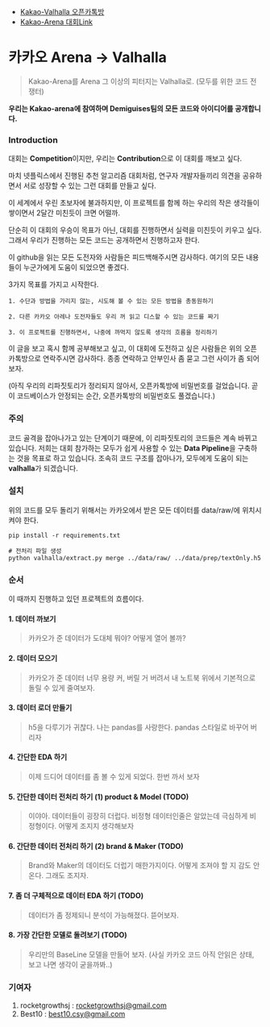 * [Kakao-Valhalla 오픈카톡방](https://open.kakao.com/o/go6Idb4)
* [Kakao-Arena 대회Link](https://arena.kakao.com/c/1)

# 카카오 Arena -> Valhalla

> Kakao-Arena를 Arena 그 이상의 피터지는 Valhalla로. (모두를 위한 코드 전쟁터)

__우리는 Kakao-arena에 참여하며 Demiguises팀의 모든 코드와 아이디어를 공개합니다.__

### Introduction
대회는 **Competition**이지만, 우리는 **Contribution**으로 이 대회를 깨보고 싶다. 

마치 넷플릭스에서 진행된 추천 알고리즘 대회처럼, 
연구자 개발자들끼리 의견을 공유하면서 서로 성장할 수 있는 그런 대회를 만들고 싶다. 

이 세계에서 우린 초보자에 불과하지만, 이 프로젝트를 함께 하는 우리의 작은 생각들이 쌓이면서 
2달간 미친듯이 크면 어떨까.

단순히 이 대회의 우승이 목표가 아닌, 대회를 진행하면서 실력을 미친듯이 키우고 싶다.
그래서 우리가 진행하는 모든 코드는 공개하면서 진행하고자 한다.

이 github을 읽는 모든 도전자와 사람들은 피드백해주시면 감사하다. 여기의 모든 내용들이 누군가에게
도움이 되었으면 좋겠다.  

3가지 목표를 가지고 시작한다. 
```    
1. 수단과 방법을 가리지 않는, 시도해 볼 수 있는 모든 방법을 총동원하기
    
2. 다른 카카오 아레나 도전자들도 우리 꺼 읽고 디스할 수 있는 코드를 짜기
    
3. 이 프로젝트를 진행하면서, 나중에 까먹지 않도록 생각의 흐름을 정리하기
```

이 글을 보고 혹시 함께 공부해보고 싶고, 이 대회에 도전하고 싶은 사람들은 위의 오픈카톡방으로 연락주시면 감사하다.
종종 연락하고 안부인사 좀 묻고 그런 사이가 좀 되어 보자. 

(아직 우리의 리파짓토리가 정리되지 않아서, 오픈카톡방에 비밀번호를 걸었습니다. 곧 이 코드베이스가 안정되는 순간, 
오픈카톡방의 비밀번호도 풀겠습니다.)

### 주의

코드 골격을 잡아나가고 있는 단계이기 때문에, 이 리파짓토리의 코드들은 계속 바뀌고 있습니다.
저희는 대회 참가하는 모두가 쉽게 사용할 수 있는 **Data Pipeline**을 구축하는 것을 목표로 하고 있습니다.
조속히 코드 구조를 잡아나가, 모두에게 도움이 되는 **valhalla**가 되겠습니다. 

### 설치

위의 코드를 모두 돌리기 위해서는 카카오에서 받은 모든 데이터를 data/raw/에 위치시켜야 한다.
```shell
pip install -r requirements.txt

# 전처리 파일 생성
python valhalla/extract.py merge ../data/raw/ ../data/prep/textOnly.h5
```


### 순서

이 때까지 진행하고 있던 프로젝트의 흐름이다.

#### 1. 데이터 까보기 
> 카카오가 준 데이터가 도대체 뭐야? 어떻게 열어 볼까? 

#### 2. 데이터 모으기
> 카카오가 준 데이터 너무 용량 커, 버릴 거 버려서 내 노트북 위에서 기본적으로 돌릴 수 있게 줄여보자.

#### 3. 데이터 로더 만들기
> h5을 다루기가 귀찮다. 나는 pandas를 사랑한다. pandas 스타일로 바꾸어 버리자 

#### 4. 간단한 EDA 하기
> 이제 드디어 데이터를 좀 볼 수 있게 되었다. 한번 까서 보자

#### 5. 간단한 데이터 전처리 하기 (1) product & Model (TODO)
> 이야아. 데이터들이 굉장히 더럽다. 비정형 데이터인줄은 알았는데 극심하게 비정형이다. 어떻게 조지지 생각해보자

#### 6. 간단한 데이터 전처리 하기 (2) brand & Maker (TODO)
> Brand와 Maker의 데이터도 더럽기 매한가지이다. 어떻게 조져야 할 지 감도 안온다. 그래도 조지자. 

#### 7. 좀 더 구체적으로 데이터 EDA 하기 (TODO)
> 데이터가 좀 정제되니 분석이 가능해졌다. 뜯어보자. 

#### 8. 가장 간단한 모델로 돌려보기 (TODO)
> 우리만의 BaseLine 모델을 만들어 보자. (사실 카카오 코드 아직 안읽은 상태, 보고 나면 생각이 굳을까봐..)



### 기여자

1. rocketgrowthsj : rocketgrowthsj@gmail.com
2. Best10 : best10.csy@gmail.com
